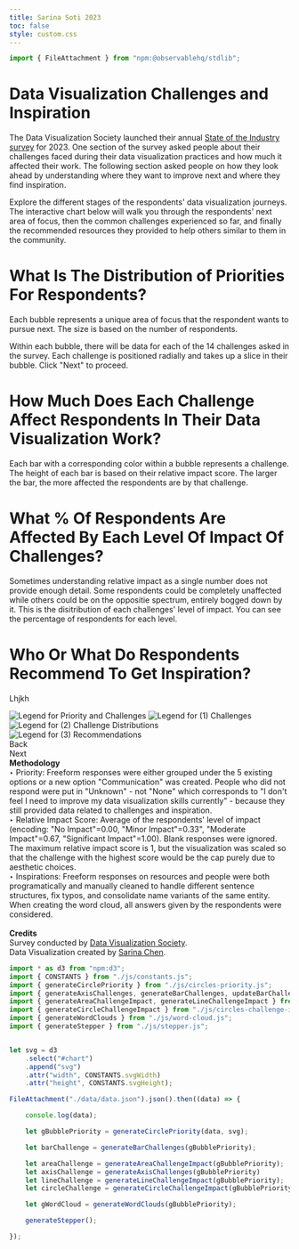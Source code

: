 ```yaml
---
title: Sarina Soti 2023
toc: false
style: custom.css
---
```


```js
import { FileAttachment } from "npm:@observablehq/stdlib";

```

<div class="hero">
  <h1>Data Visualization Challenges and Inspiration</h1>
  <p>The Data Visualization Society launched their annual <a href="https://www.datavisualizationsociety.org/soti-challenge-2023">State of the Industry survey</a> for 2023. One section of the survey asked people about their challenges faced during their data visualization practices and how much it affected their work. The following section asked people on how they look ahead by understanding where they want to improve next and where they find inspiration.</p>
  <p>Explore the different stages of the respondents' data visualization journeys. The interactive chart below will walk you through the respondents' next area of focus, then the common challenges experienced so far, and finally the recommended resources they provided to help others similar to them in the community.
  </p>
</div>

<div class="main-section">
  <div class="text-description-container">
    <div id="stepper-container">
      <div class="text-description annotation-step" id="annotation-step-0">
                <h1>What Is The Distribution of Priorities For Respondents?</h1>
                <p>
                    Each bubble represents a unique area of focus that the respondent wants to pursue next. The size is based on the number of respondents.
                </p>
                <p>
                    Within each bubble, there will be data for each of the 14 challenges asked in the survey. Each challenge is positioned radially and takes up a slice in their bubble. Click "Next" to proceed.
                </p>
      </div>
      <div class="text-description annotation-step" id="annotation-step-1">
                <h1>How Much Does Each Challenge Affect Respondents In Their Data Visualization Work?</h1>
                <p>
                    Each bar with a corresponding color within a bubble represents a challenge. The height of each bar is based on their relative impact score. The larger the bar, the more affected the respondents are by that challenge.
                </p>
      </div>
      <div class="text-description annotation-step" id="annotation-step-2">
                <h1>What % Of Respondents Are Affected By Each Level Of Impact Of Challenges?</h1>
                <p>
                    Sometimes understanding relative impact as a single number does not provide enough detail. Some respondents could be completely unaffected while others could be on the oppositie spectrum, entirely bogged down by it. This is the disitribution of each challenges' level of impact. You can see the percentage of respondents for each level.
                </p>
        </div>
        <div class="text-description annotation-step" id="annotation-step-3">
                <h1>Who Or What Do Respondents Recommend To Get Inspiration?</h1>
                <p>
                    Lhjkh
                </p>
        </div>
    </div>
    <div class="legend-container">
        <img id="legend-step-0" class="legend-step" src="img/legend-base.svg" alt="Legend for Priority and Challenges" />
        <img id="legend-step-1" class="legend-step" src="img/legend-variable-1.svg" alt="Legend for (1) Challenges" />
        <img id="legend-step-2" class="legend-step" src="img/legend-variable-2.svg" alt="Legend for (2) Challenge Distributions" />
        <img id="legend-step-3" class="legend-step" src="img/legend-variable-3.svg" alt="Legend for (3) Recommendations" />
    </div>
    <div id="stepper-nav">
            <div id="step-back" class="step-button">Back</div>
            <div id="step-next" class="step-button">Next</div>
    </div>
  </div>
  <div id="chart">
    <div id="tooltip" class="hidden"></div>
  </div>
</div>
<div class="footer">
  <div><strong>Methodology</strong></div>
  <div>‣ Priority: Freeform responses were either grouped under the 5 existing options or a new option "Communication" was created. People who did not respond were put in "Unknown" - not "None" which corresponds to "I don't feel I need to improve my data visualization skills currently" - because they still provided data related to challenges and inspiration.</div>
  <div>‣ Relative Impact Score: Average of the respondents' level of impact (encoding: "No Impact"=0.00, "Minor Impact"=0.33", "Moderate Impact"=0.67, "Significant Impact"=1.00). Blank responses were ignored. The maximum relative impact score is 1, but the visualization was scaled so that the challenge with the highest score would be the cap purely due to aesthetic choices.</div>
  <div>‣ Inspirations: Freeform responses on resources and people were both programatically and manually cleaned to handle different sentence structures, fix typos, and consolidate name variants of the same entity. When creating the word cloud, all answers given by the respondents were considered.</div>
  <br>
  <div><strong>Credits</strong></div>
  <div>Survey conducted by <a href="https://www.datavisualizationsociety.org/">Data Visualization Society</a>.</div>
  <div>Data Visualization created by <a href="https://ifcolorful.com/">Sarina Chen</a>.</div>
</div>


```js
import * as d3 from "npm:d3";
import { CONSTANTS } from "./js/constants.js";
import { generateCirclePriority } from "./js/circles-priority.js";
import { generateAxisChallenges, generateBarChallenges, updateBarChallenge } from "./js/bars-challenge.js";
import { generateAreaChallengeImpact, generateLineChallengeImpact } from "./js/lines-challenge-impact.js";
import { generateCircleChallengeImpact } from "./js/circles-challenge-impact.js";
import { generateWordClouds } from "./js/word-cloud.js";
import { generateStepper } from "./js/stepper.js";
```

```js

let svg = d3
    .select("#chart")
    .append("svg")
    .attr("width", CONSTANTS.svgWidth)
    .attr("height", CONSTANTS.svgHeight);

FileAttachment("./data/data.json").json().then((data) => {

    console.log(data);

    let gBubblePriority = generateCirclePriority(data, svg);

    let barChallenge = generateBarChallenges(gBubblePriority);

    let areaChallenge = generateAreaChallengeImpact(gBubblePriority);
    let axisChallenge = generateAxisChallenges(gBubblePriority)
    let lineChallenge = generateLineChallengeImpact(gBubblePriority);
    let circleChallenge = generateCircleChallengeImpact(gBubblePriority);

    let gWordCloud = generateWordClouds(gBubblePriority);

    generateStepper();

});
```